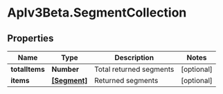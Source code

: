 # ApIv3Beta.SegmentCollection

## Properties

Name | Type | Description | Notes
------------ | ------------- | ------------- | -------------
**totalItems** | **Number** | Total returned segments | [optional] 
**items** | [**[Segment]**](Segment.md) | Returned segments | [optional] 


